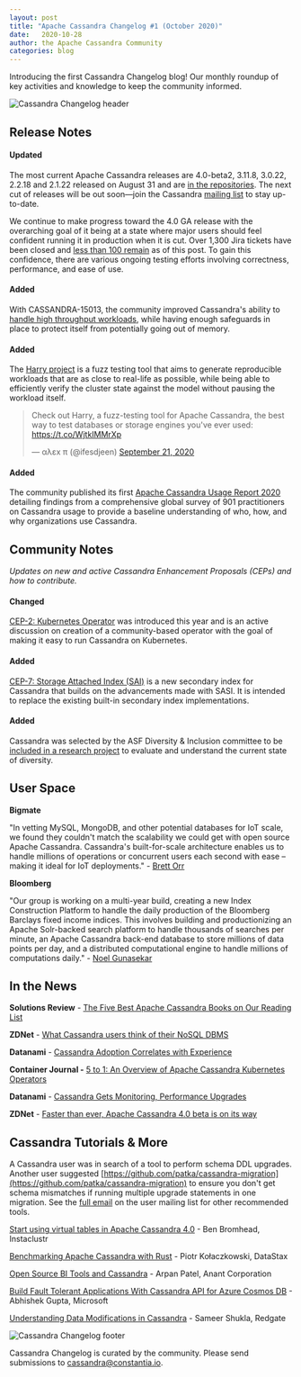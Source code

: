 ```yaml
---
layout: post
title: "Apache Cassandra Changelog #1 (October 2020)"
date:   2020-10-28 
author: the Apache Cassandra Community
categories: blog
---
```


Introducing the first Cassandra Changelog blog! Our monthly roundup of key activities and knowledge to keep the community informed. 

![Cassandra Changelog header](/img/changelog_header.jpg "image_tooltip")

## Release Notes

#### Updated

The most current Apache Cassandra releases are 4.0-beta2, 3.11.8, 3.0.22, 2.2.18 and 2.1.22 released on August 31 and are [in the repositories](https://cassandra.apache.org/download/). The next cut of releases will be out soon―join the Cassandra [mailing list](https://cassandra.apache.org/community/) to stay up-to-date.

We continue to make progress toward the 4.0 GA release with the overarching goal of it being at a state where major users should feel confident running it in production when it is cut. Over 1,300 Jira tickets have been closed and [less than 100 remain](https://issues.apache.org/jira/projects/CASSANDRA/versions/12346094) as of this post. To gain this confidence, there are various ongoing testing efforts involving correctness, performance, and ease of use.

#### Added

With CASSANDRA-15013, the community improved Cassandra&#39;s ability to [handle high throughput workloads](https://cassandra.apache.org/blog/2020/09/03/improving-resiliency.html), while having enough safeguards in place to protect itself from potentially going out of memory.

#### Added

The [Harry project](https://github.com/apache/cassandra-harry/blob/master/README.md) is a fuzz testing tool that aims to generate reproducible workloads that are as close to real-life as possible, while being able to efficiently verify the cluster state against the model without pausing the workload itself.

<blockquote class="twitter-tweet"><p lang="en" dir="ltr">Check out Harry, a fuzz-testing tool for Apache Cassandra, the best way to test databases or storage engines you&#39;ve ever used: <a href="https://t.co/WjtkIMMrXp">https://t.co/WjtkIMMrXp</a></p>&mdash; αλεx π (@ifesdjeen) <a href="https://twitter.com/ifesdjeen/status/1308036563402719234?ref_src=twsrc%5Etfw">September 21, 2020</a></blockquote> <script async src="https://platform.twitter.com/widgets.js" charset="utf-8"></script>

#### Added

The community published its first [Apache Cassandra Usage Report 2020](https://cassandra.apache.org/blog/2020/09/17/cassandra-usage-report-2020.html) detailing findings from a comprehensive global survey of 901 practitioners on Cassandra usage to provide a baseline understanding of who, how, and why organizations use Cassandra.

## Community Notes

_Updates on new and active Cassandra Enhancement Proposals (CEPs) and how to contribute._

#### Changed

[CEP-2: Kubernetes Operator](https://cwiki.apache.org/confluence/display/CASSANDRA/CEP-2+Kubernetes+Operator) was introduced this year and is an active discussion on creation of a community-based operator with the goal of making it easy to run Cassandra on Kubernetes.

#### Added

[CEP-7: Storage Attached Index (SAI)](https://cwiki.apache.org/confluence/display/CASSANDRA/CEP-7%3A+Storage+Attached+Index) is a new secondary index for Cassandra that builds on the advancements made with SASI. It is intended to replace the existing built-in secondary index implementations.

#### Added

Cassandra was selected by the ASF Diversity &amp; Inclusion committee to be [included in a research project](https://lists.apache.org/thread.html/rfa1673c9f8b42cf286f5fb763eb987eced2bdea1a619358869a49bef%40%3Cdev.cassandra.apache.org%3E) to evaluate and understand the current state of diversity.

## User Space

**Bigmate**

&quot;In vetting MySQL, MongoDB, and other potential databases for IoT scale, we found they couldn&#39;t match the scalability we could get with open source Apache Cassandra. Cassandra&#39;s built-for-scale architecture enables us to handle millions of operations or concurrent users each second with ease – making it ideal for IoT deployments.&quot; - [Brett Orr](https://www.iotcentral.io/blog/how-open-source-apache-cassandra-solved-our-iot-scalability-and-r)

**Bloomberg**

&quot;Our group is working on a multi-year build, creating a new Index Construction Platform to handle the daily production of the Bloomberg Barclays fixed income indices. This involves building and productionizing an Apache Solr-backed search platform to handle thousands of searches per minute, an Apache Cassandra back-end database to store millions of data points per day, and a distributed computational engine to handle millions of computations daily.&quot; - [Noel Gunasekar](https://www.techatbloomberg.com/blog/meet-the-team-indices-engineering/)

## In the News

**Solutions Review** - [The Five Best Apache Cassandra Books on Our Reading List](https://solutionsreview.com/data-management/the-five-best-apache-cassandra-books-on-our-reading-list/)

**ZDNet** - [What Cassandra users think of their NoSQL DBMS](https://www.zdnet.com/article/what-cassandra-users-think-of-their-nosql-dbms/)

**Datanami** - [Cassandra Adoption Correlates with Experience](https://www.datanami.com/2020/09/22/cassandra-adoption-correlates-with-experience/)

**Container Journal -** [5 to 1: An Overview of Apache Cassandra Kubernetes Operators](https://containerjournal.com/topics/container-management/5-to-1-an-overview-of-apache-cassandra-kubernetes-operators/)

**Datanami** - [Cassandra Gets Monitoring, Performance Upgrades](https://www.datanami.com/2020/07/21/cassandra-gets-monitoring-performance-upgrades/)

**ZDNet** - [Faster than ever, Apache Cassandra 4.0 beta is on its way](https://www.zdnet.com/article/faster-than-ever-apache-cassandra-4-0-beta-is-on-its-way/)

## Cassandra Tutorials & More

A Cassandra user was in search of a tool to perform schema DDL upgrades. Another user suggested [https://github.com/patka/cassandra-migration](https://github.com/patka/cassandra-migration) to ensure you don&#39;t get schema mismatches if running multiple upgrade statements in one migration. See the [full email](https://lists.apache.org/thread.html/rdfee145c4c5d920f644c6bcd081c6fb446d52b055c133485217b8143%40%3Cuser.cassandra.apache.org%3E) on the user mailing list for other recommended tools.

[Start using virtual tables in Apache Cassandra 4.0](https://opensource.com/article/20/10/virtual-tables-apache-cassandra) - Ben Bromhead, Instaclustr

[Benchmarking Apache Cassandra with Rust](https://pkolaczk.github.io/benchmarking-cassandra/) - Piotr Kołaczkowski, DataStax

[Open Source BI Tools and Cassandra](https://blog.anant.us/open-source-bi-tools-and-cassandra/) - Arpan Patel, Anant Corporation

[Build Fault Tolerant Applications With Cassandra API for Azure Cosmos DB](https://dzone.com/articles/build-fault-tolerant-applications-with-cassandra-a) - Abhishek Gupta, Microsoft

[Understanding Data Modifications in Cassandra](https://www.red-gate.com/simple-talk/blogs/understanding-data-modifications-in-cassandra/) - Sameer Shukla, Redgate

![Cassandra Changelog footer](/img/changelog_footer.jpg "image_tooltip")

Cassandra Changelog is curated by the community. Please send submissions to [cassandra@constantia.io](mailto:cassandra@constantia.io).
